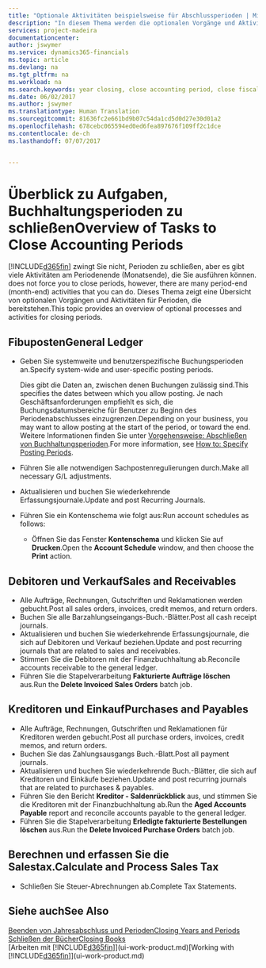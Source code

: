 ```yaml
---
title: "Optionale Aktivitäten beispielsweise für Abschlussperioden | Microsoft Docs"
description: "In diesem Thema werden die optionalen Vorgänge und Aktivitäten Abschlussbuchhaltungsperioden in Financials dargelegt."
services: project-madeira
documentationcenter: 
author: jswymer
ms.service: dynamics365-financials
ms.topic: article
ms.devlang: na
ms.tgt_pltfrm: na
ms.workload: na
ms.search.keywords: year closing, close accounting period, close fiscal year, aging, creditor payments, vendor payments
ms.date: 06/02/2017
ms.author: jswymer
ms.translationtype: Human Translation
ms.sourcegitcommit: 81636fc2e661bd9b07c54da1cd5d0d27e30d01a2
ms.openlocfilehash: 678cebc065594ed0ed6fea897676f109ff2c1dce
ms.contentlocale: de-ch
ms.lasthandoff: 07/07/2017


---
```

# <a name="overview-of-tasks-to-close-accounting-periods"></a><span data-ttu-id="2e593-103">Überblick zu Aufgaben, Buchhaltungsperioden zu schließen</span><span class="sxs-lookup"><span data-stu-id="2e593-103">Overview of Tasks to Close Accounting Periods</span></span>
[!INCLUDE[d365fin](includes/d365fin_md.md)]<span data-ttu-id="2e593-104"> zwingt Sie nicht, Perioden zu schließen, aber es gibt viele Aktivitäten am Periodenende (Monatsende), die Sie ausführen können.</span><span class="sxs-lookup"><span data-stu-id="2e593-104"> does not force you to close periods, however, there are many period-end (month-end) activities that you can do.</span></span> <span data-ttu-id="2e593-105">Dieses Thema zeigt eine Übersicht von optionalen Vorgängen und Aktivitäten für Perioden, die bereitstehen.</span><span class="sxs-lookup"><span data-stu-id="2e593-105">This topic provides an overview of optional processes and activities for closing periods.</span></span>  

## <a name="general-ledger"></a><span data-ttu-id="2e593-106">Fibuposten</span><span class="sxs-lookup"><span data-stu-id="2e593-106">General Ledger</span></span>
* <span data-ttu-id="2e593-107">Geben Sie systemweite und benutzerspezifische Buchungsperioden an.</span><span class="sxs-lookup"><span data-stu-id="2e593-107">Specify system-wide and user-specific posting periods.</span></span>  

    <span data-ttu-id="2e593-108">Dies gibt die Daten an, zwischen denen Buchungen zulässig sind.</span><span class="sxs-lookup"><span data-stu-id="2e593-108">This specifies the dates between which you allow posting.</span></span> <span data-ttu-id="2e593-109">Je nach Geschäftsanforderungen empfiehlt es sich, die Buchungsdatumsbereiche für Benutzer zu Beginn des Periodenabschlusses einzugrenzen.</span><span class="sxs-lookup"><span data-stu-id="2e593-109">Depending on your business, you may want to allow posting at the start of the period, or toward the end.</span></span> <span data-ttu-id="2e593-110">Weitere Informationen finden Sie unter [Vorgehensweise: Abschließen von Buchhaltungsperioden](finance-how-specify-posting-periods.md).</span><span class="sxs-lookup"><span data-stu-id="2e593-110">For more information, see [How to: Specify Posting Periods](finance-how-specify-posting-periods.md).</span></span>  
* <span data-ttu-id="2e593-111">Führen Sie alle notwendigen Sachpostenregulierungen durch.</span><span class="sxs-lookup"><span data-stu-id="2e593-111">Make all necessary G/L adjustments.</span></span>  
* <span data-ttu-id="2e593-112">Aktualisieren und buchen Sie wiederkehrende Erfassungsjournale.</span><span class="sxs-lookup"><span data-stu-id="2e593-112">Update and post Recurring Journals.</span></span>  
  <!--* Process Consolidations-->
* <span data-ttu-id="2e593-113">Führen Sie ein Kontenschema wie folgt aus:</span><span class="sxs-lookup"><span data-stu-id="2e593-113">Run account schedules as follows:</span></span>  
  * <span data-ttu-id="2e593-114">Öffnen Sie das Fenster **Kontenschema** und klicken Sie auf **Drucken**.</span><span class="sxs-lookup"><span data-stu-id="2e593-114">Open the **Account Schedule** window, and then choose the **Print** action.</span></span>  

## <a name="sales-and-receivables"></a><span data-ttu-id="2e593-115">Debitoren und Verkauf</span><span class="sxs-lookup"><span data-stu-id="2e593-115">Sales and Receivables</span></span>
* <span data-ttu-id="2e593-116">Alle Aufträge, Rechnungen, Gutschriften und Reklamationen werden gebucht.</span><span class="sxs-lookup"><span data-stu-id="2e593-116">Post all sales orders, invoices, credit memos, and return orders.</span></span>  
* <span data-ttu-id="2e593-117">Buchen Sie alle Barzahlungseingangs-Buch.-Blätter.</span><span class="sxs-lookup"><span data-stu-id="2e593-117">Post all cash receipt journals.</span></span>  
* <span data-ttu-id="2e593-118">Aktualisieren und buchen Sie wiederkehrende Erfassungsjournale, die sich auf Debitoren und Verkauf beziehen.</span><span class="sxs-lookup"><span data-stu-id="2e593-118">Update and post recurring journals that are related to sales and receivables.</span></span>  
* <span data-ttu-id="2e593-119">Stimmen Sie die Debitoren mit der Finanzbuchhaltung ab.</span><span class="sxs-lookup"><span data-stu-id="2e593-119">Reconcile accounts receivable to the general ledger.</span></span>  
* <span data-ttu-id="2e593-120">Führen Sie die Stapelverarbeitung **Fakturierte Aufträge löschen** aus.</span><span class="sxs-lookup"><span data-stu-id="2e593-120">Run the **Delete Invoiced Sales Orders** batch job.</span></span>  

## <a name="purchases-and-payables"></a><span data-ttu-id="2e593-121">Kreditoren und Einkauf</span><span class="sxs-lookup"><span data-stu-id="2e593-121">Purchases and Payables</span></span>
* <span data-ttu-id="2e593-122">Alle Aufträge, Rechnungen, Gutschriften und Reklamationen für Kreditoren werden gebucht.</span><span class="sxs-lookup"><span data-stu-id="2e593-122">Post all purchase orders, invoices, credit memos, and return orders.</span></span>  
* <span data-ttu-id="2e593-123">Buchen Sie das Zahlungsausgangs Buch.-Blatt.</span><span class="sxs-lookup"><span data-stu-id="2e593-123">Post all payment journals.</span></span>  
* <span data-ttu-id="2e593-124">Aktualisieren und buchen Sie wiederkehrende Buch.-Blätter, die sich auf Kreditoren und Einkäufe beziehen.</span><span class="sxs-lookup"><span data-stu-id="2e593-124">Update and post recurring journals that are related to purchases & payables.</span></span>  
* <span data-ttu-id="2e593-125">Führen Sie den Bericht **Kreditor - Saldenrückblick** aus, und stimmen Sie die Kreditoren mit der Finanzbuchhaltung ab.</span><span class="sxs-lookup"><span data-stu-id="2e593-125">Run the **Aged Accounts Payable** report and reconcile accounts payable to the general ledger.</span></span>  
* <span data-ttu-id="2e593-126">Führen Sie die Stapelverarbeitung **Erledigte fakturierte Bestellungen löschen** aus.</span><span class="sxs-lookup"><span data-stu-id="2e593-126">Run the **Delete Invoiced Purchase Orders** batch job.</span></span>  

<!-- ### Fixed Assets
* Post all maintenance costs have been posted through the fixed asset journals or invoices.
* Post adjustments.
* Post appreciation.
* Post depreciation.
* Update and post the recurring fixed asset journal.-->

<!--### Intercompany
* Process Intercompany Postings.-->

## <a name="calculate-and-process-sales-tax"></a><span data-ttu-id="2e593-127">Berechnen und erfassen Sie die Salestax.</span><span class="sxs-lookup"><span data-stu-id="2e593-127">Calculate and Process Sales Tax</span></span>
* <span data-ttu-id="2e593-128">Schließen Sie Steuer-Abrechnungen ab.</span><span class="sxs-lookup"><span data-stu-id="2e593-128">Complete Tax Statements.</span></span>  

## <a name="see-also"></a><span data-ttu-id="2e593-129">Siehe auch</span><span class="sxs-lookup"><span data-stu-id="2e593-129">See Also</span></span>
[<span data-ttu-id="2e593-130">Beenden von Jahresabschluss und Perioden</span><span class="sxs-lookup"><span data-stu-id="2e593-130">Closing Years and Periods</span></span>](year-close-years-periods.md)  
[<span data-ttu-id="2e593-131">Schließen der Bücher</span><span class="sxs-lookup"><span data-stu-id="2e593-131">Closing Books</span></span>](year-close-books.md)  
<span data-ttu-id="2e593-132">[Arbeiten mit [!INCLUDE[d365fin](includes/d365fin_md.md)]](ui-work-product.md)</span><span class="sxs-lookup"><span data-stu-id="2e593-132">[Working with [!INCLUDE[d365fin](includes/d365fin_md.md)]](ui-work-product.md)</span></span>

